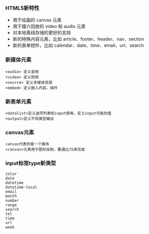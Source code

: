 ### HTML5新特性
- 用于绘画的 canvas 元素
- 用于媒介回放的 video 和 audio 元素
- 对本地离线存储的更好的支持
- 新的特殊内容元素，比如 article、footer、header、nav、section
- 新的表单控件，比如 calendar、date、time、email、url、search

### 新媒体元素
    <audio> 定义音频
    <video> 定义视频
    <source> 定义多媒体资源
    <embed> 定义嵌入内容，插件
    
### 新表单元素
    <datalist>定义选项列表和input使用，定义input可能的值
    <output>定义不同类型输出
    
### canvas元素
    canvas代表的是一个画布
    <canvas>元素用于图形绘制，要通过JS来完成
    
### input标签type新类型
    color
    date
    datetime
    datetime-local
    email
    month
    number
    range
    search
    tel
    time
    url
    week
    
    